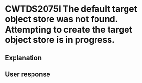 # CWTDS2075I The default target object store was not found. Attempting to create the target object store is in progress.

## Explanation

## User response